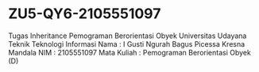 # ZU5-QY6-2105551097
Tugas Inheritance Pemograman Berorientasi Obyek
Universitas Udayana
Teknik Teknologi Informasi
Nama : I Gusti Ngurah Bagus Picessa Kresna Mandala
NIM : 2105551097
Mata Kuliah : Pemograman Berorientasi Obyek (D)
